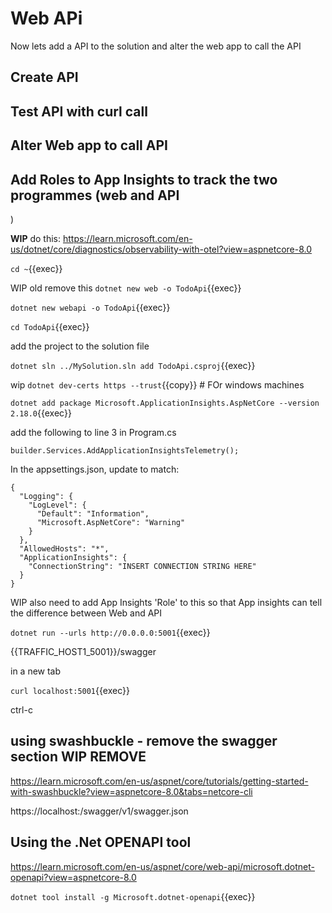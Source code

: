 # Web APi

Now lets add a API to the solution and alter the web app to call the API

## Create API

## Test API with curl call

## Alter Web app to call API

## Add Roles to App Insights to track the two programmes (web and API

)


**WIP** do this: https://learn.microsoft.com/en-us/dotnet/core/diagnostics/observability-with-otel?view=aspnetcore-8.0


`cd ~`{{exec}}

WIP old remove this `dotnet new web -o TodoApi`{{exec}}

`dotnet new webapi -o TodoApi`{{exec}}

`cd TodoApi`{{exec}}

add the project to the solution file

`dotnet sln ../MySolution.sln add TodoApi.csproj`{{exec}}

wip `dotnet dev-certs https --trust`{{copy}}  # FOr windows machines

`dotnet add package Microsoft.ApplicationInsights.AspNetCore --version 2.18.0`{{exec}}

add the following to line 3 in Program.cs

```
builder.Services.AddApplicationInsightsTelemetry();
```

In the appsettings.json, update to match:


```
{
  "Logging": {
    "LogLevel": {
      "Default": "Information",
      "Microsoft.AspNetCore": "Warning"
    }
  },
  "AllowedHosts": "*",
  "ApplicationInsights": {
    "ConnectionString": "INSERT CONNECTION STRING HERE"
  }
}
```

WIP also need to add App Insights 'Role' to this so that App insights can tell the difference between Web and API

`dotnet run --urls http://0.0.0.0:5001`{{exec}}

{{TRAFFIC_HOST1_5001}}/swagger

in a new tab

`curl localhost:5001`{{exec}}

ctrl-c




## using swashbuckle  - remove the swagger section  WIP REMOVE


https://learn.microsoft.com/en-us/aspnet/core/tutorials/getting-started-with-swashbuckle?view=aspnetcore-8.0&tabs=netcore-cli



https://localhost:<port>/swagger/v1/swagger.json

## Using the .Net OPENAPI tool

https://learn.microsoft.com/en-us/aspnet/core/web-api/microsoft.dotnet-openapi?view=aspnetcore-8.0

`dotnet tool install -g Microsoft.dotnet-openapi`{{exec}}
